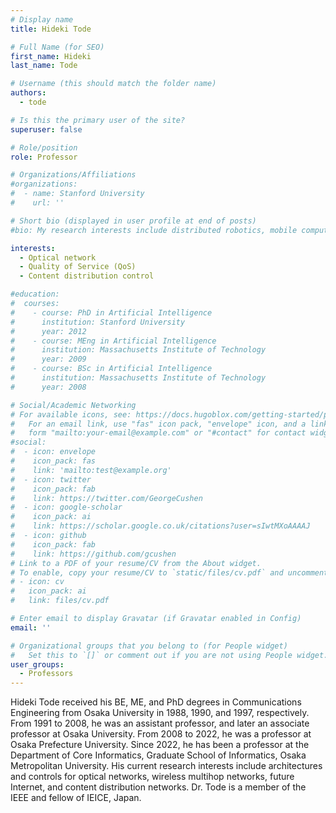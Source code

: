 ```yaml
---
# Display name
title: Hideki Tode

# Full Name (for SEO)
first_name: Hideki
last_name: Tode

# Username (this should match the folder name)
authors:
  - tode

# Is this the primary user of the site?
superuser: false

# Role/position
role: Professor

# Organizations/Affiliations
#organizations:
#  - name: Stanford University
#    url: ''

# Short bio (displayed in user profile at end of posts)
#bio: My research interests include distributed robotics, mobile computing and programmable matter.

interests:
  - Optical network
  - Quality of Service (QoS)
  - Content distribution control

#education:
#  courses:
#    - course: PhD in Artificial Intelligence
#      institution: Stanford University
#      year: 2012
#    - course: MEng in Artificial Intelligence
#      institution: Massachusetts Institute of Technology
#      year: 2009
#    - course: BSc in Artificial Intelligence
#      institution: Massachusetts Institute of Technology
#      year: 2008

# Social/Academic Networking
# For available icons, see: https://docs.hugoblox.com/getting-started/page-builder/#icons
#   For an email link, use "fas" icon pack, "envelope" icon, and a link in the
#   form "mailto:your-email@example.com" or "#contact" for contact widget.
#social:
#  - icon: envelope
#    icon_pack: fas
#    link: 'mailto:test@example.org'
#  - icon: twitter
#    icon_pack: fab
#    link: https://twitter.com/GeorgeCushen
#  - icon: google-scholar
#    icon_pack: ai
#    link: https://scholar.google.co.uk/citations?user=sIwtMXoAAAAJ
#  - icon: github
#    icon_pack: fab
#    link: https://github.com/gcushen
# Link to a PDF of your resume/CV from the About widget.
# To enable, copy your resume/CV to `static/files/cv.pdf` and uncomment the lines below.
# - icon: cv
#   icon_pack: ai
#   link: files/cv.pdf

# Enter email to display Gravatar (if Gravatar enabled in Config)
email: ''

# Organizational groups that you belong to (for People widget)
#   Set this to `[]` or comment out if you are not using People widget.
user_groups:
  - Professors
---
```


Hideki Tode received his BE, ME, and PhD degrees in Communications Engineering from Osaka University in 1988, 1990, and 1997, respectively. From 1991 to 2008, he was an assistant professor, and later an associate professor at Osaka University. From 2008 to 2022, he was a professor at Osaka Prefecture University. Since 2022, he has been a professor at the Department of Core Informatics, Graduate School of Informatics, Osaka Metropolitan University. His current research interests include architectures and controls for optical networks, wireless multihop networks, future Internet, and content distribution networks. Dr. Tode is a member of the IEEE and fellow of IEICE, Japan.

